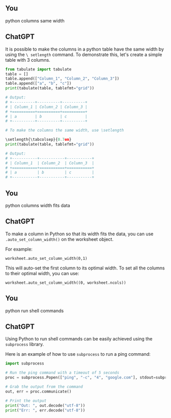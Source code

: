 You
---

python columns same width

ChatGPT
-------

It is possible to make the columns in a python table have the same width by using the `\ setlength` command. To demonstrate this, let's create a simple table with 3 columns.

```py
from tabulate import tabulate
table = []
table.append(["Column_1", "Column_2", "Column_3"])
table.append(["a", "b", "c"])
print(tabulate(table, tablefmt="grid"))

# Output:
# +----------+----------+----------+
# | Column_1 | Column_2 | Column_3 |
# +==========+==========+==========+
# | a        | b        | c        |
# +----------+----------+----------+

# To make the columns the same width, use \setlength

\setlength{\tabcolsep}{0.7em}
print(tabulate(table, tablefmt="grid"))

# Output: 
# +-----------+-----------+-----------+
# | Column_1  | Column_2  | Column_3  |
# +===========+===========+===========+
# | a         | b         | c         |
# +-----------+-----------+-----------+
```

You
---

python columns width fits data

ChatGPT
-------

To make a column in Python so that its width fits the data, you can use `.auto_set_column_width()` on the worksheet object.

For example:

```
worksheet.auto_set_column_width(0,1)
```

This will auto-set the first column to its optimal width. To set all the columns to their optimal width, you can use:

```
worksheet.auto_set_column_width((0, worksheet.ncols))
```

You
---

python run shell commands

ChatGPT
-------

Using Python to run shell commands can be easily achieved using the `subprocess` library.

Here is an example of how to use `subprocess` to run a ping command:

```python
import subprocess

# Run the ping command with a timeout of 5 seconds
proc = subprocess.Popen(["ping", "-c", "4", "google.com"], stdout=subprocess.PIPE, stderr=subprocess.PIPE, timeout=5) 

# Grab the output from the command
out, err = proc.communicate()

# Print the output
print("Out: ", out.decode("utf-8"))
print("Err: ", err.decode("utf-8"))
```